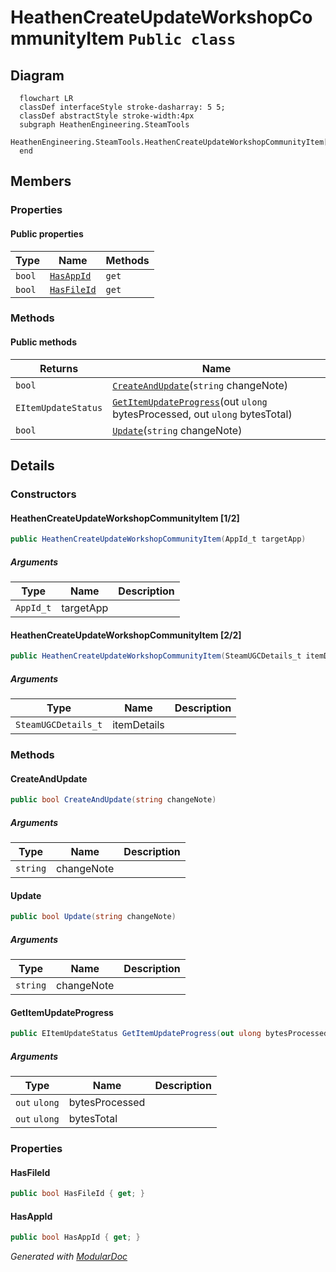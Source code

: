 # HeathenCreateUpdateWorkshopCommunityItem `Public class`

## Diagram
```mermaid
  flowchart LR
  classDef interfaceStyle stroke-dasharray: 5 5;
  classDef abstractStyle stroke-width:4px
  subgraph HeathenEngineering.SteamTools
  HeathenEngineering.SteamTools.HeathenCreateUpdateWorkshopCommunityItem[[HeathenCreateUpdateWorkshopCommunityItem]]
  end
```

## Members
### Properties
#### Public  properties
| Type | Name | Methods |
| --- | --- | --- |
| `bool` | [`HasAppId`](#hasappid) | `get` |
| `bool` | [`HasFileId`](#hasfileid) | `get` |

### Methods
#### Public  methods
| Returns | Name |
| --- | --- |
| `bool` | [`CreateAndUpdate`](#createandupdate)(`string` changeNote) |
| `EItemUpdateStatus` | [`GetItemUpdateProgress`](#getitemupdateprogress)(out `ulong` bytesProcessed, out `ulong` bytesTotal) |
| `bool` | [`Update`](#update)(`string` changeNote) |

## Details
### Constructors
#### HeathenCreateUpdateWorkshopCommunityItem [1/2]
```csharp
public HeathenCreateUpdateWorkshopCommunityItem(AppId_t targetApp)
```
##### Arguments
| Type | Name | Description |
| --- | --- | --- |
| `AppId_t` | targetApp |   |

#### HeathenCreateUpdateWorkshopCommunityItem [2/2]
```csharp
public HeathenCreateUpdateWorkshopCommunityItem(SteamUGCDetails_t itemDetails)
```
##### Arguments
| Type | Name | Description |
| --- | --- | --- |
| `SteamUGCDetails_t` | itemDetails |   |

### Methods
#### CreateAndUpdate
```csharp
public bool CreateAndUpdate(string changeNote)
```
##### Arguments
| Type | Name | Description |
| --- | --- | --- |
| `string` | changeNote |   |

#### Update
```csharp
public bool Update(string changeNote)
```
##### Arguments
| Type | Name | Description |
| --- | --- | --- |
| `string` | changeNote |   |

#### GetItemUpdateProgress
```csharp
public EItemUpdateStatus GetItemUpdateProgress(out ulong bytesProcessed, out ulong bytesTotal)
```
##### Arguments
| Type | Name | Description |
| --- | --- | --- |
| `out` `ulong` | bytesProcessed |   |
| `out` `ulong` | bytesTotal |   |

### Properties
#### HasFileId
```csharp
public bool HasFileId { get; }
```

#### HasAppId
```csharp
public bool HasAppId { get; }
```

*Generated with* [*ModularDoc*](https://github.com/hailstorm75/ModularDoc)
